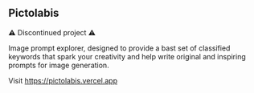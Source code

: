 ## Pictolabis

⚠️ Discontinued project ⚠️

Image prompt explorer, designed to provide a bast set of classified keywords that spark your creativity and help write original and inspiring prompts for image generation.

Visit https://pictolabis.vercel.app
